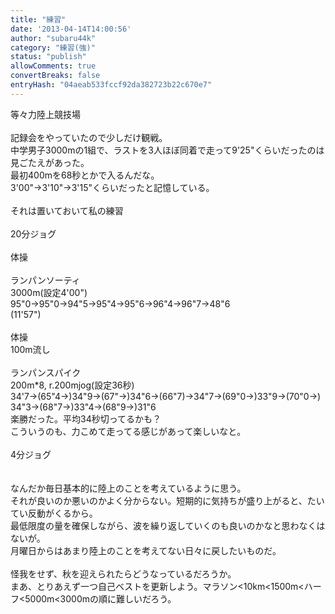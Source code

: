 ```yaml
---
title: "練習"
date: '2013-04-14T14:00:56'
author: "subaru44k"
category: "練習(強)"
status: "publish"
allowComments: true
convertBreaks: false
entryHash: "04aeab533fccf92da382723b22c670e7"
---
```

等々力陸上競技場<br>
<br>
記録会をやっていたので少しだけ観戦。<br>
中学男子3000mの1組で、ラストを3人ほぼ同着で走って9'25"くらいだったのは見ごたえがあった。<br>
最初400mを68秒とかで入るんだな。<br>
3'00"→3'10"→3'15"くらいだったと記憶している。<br>
<br>
それは置いておいて私の練習<br>
<br>
20分ジョグ<br>
<br>
体操<br>
<br>
ランパンソーティ<br>
3000m(設定4'00")<br>
95"0→95"0→94"5→95"4→95"6→96"4→96"7→48"6<br>
(11'57")<br>
<br>
体操<br>
100m流し<br>
<br>
ランパンスパイク<br>
200m*8, r.200mjog(設定36秒)<br>
34'7→(65"4→)34"9→(67"→)34"6→(66"7)→34"7→(69"0→)33"9→(70"0→)34"3→(68"7→)33"4→(68"9→)31"6<br>
楽勝だった。平均34秒切ってるかも？<br>
こういうのも、力こめて走ってる感じがあって楽しいなと。<br>
<br>
4分ジョグ<br>
<br>
<br>
なんだか毎日基本的に陸上のことを考えているように思う。<br>
それが良いのか悪いのかよく分からない。短期的に気持ちが盛り上がると、たいてい反動がくるから。<br>
最低限度の量を確保しながら、波を繰り返していくのも良いのかなと思わなくはないが。<br>
月曜日からはあまり陸上のことを考えてない日々に戻したいものだ。<br>
<br>
怪我をせず、秋を迎えられたらどうなっているだろうか。<br>
まあ、とりあえず一つ自己ベストを更新しよう。マラソン<10km<1500m<ハーフ<5000m<3000mの順に難しいだろう。
